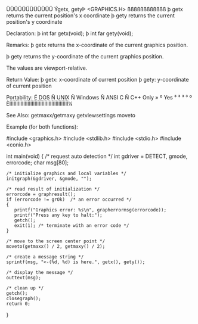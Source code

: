  ÜÜÜÜÜÜÜÜÜÜÜÜ
 Ýgetx, getyÞ                    <GRAPHICS.H>
 ßßßßßßßßßßßß
  þ getx returns the current position's x coordinate
  þ gety returns the current position's y coordinate

 Declaration:
  þ int far getx(void);
  þ int far gety(void);

 Remarks:
þ getx returns the x-coordinate of the current graphics position.

þ gety returns the y-coordinate of the current graphics position.

The values are viewport-relative.

 Return Value:
  þ getx: x-coordinate of current position
  þ gety: y-coordinate of current position

 Portability:
 É DOS Ñ UNIX Ñ Windows Ñ ANSI C Ñ C++ Only »
 º Yes ³      ³         ³        ³          º
 ÈÍÍÍÍÍÏÍÍÍÍÍÍÏÍÍÍÍÍÍÍÍÍÏÍÍÍÍÍÍÍÍÏÍÍÍÍÍÍÍÍÍÍ¼

 See Also:
  getmaxx/getmaxy   getviewsettings   moveto

 Example (for both functions):

 #include <graphics.h>
 #include <stdlib.h>
 #include <stdio.h>
 #include <conio.h>

 int main(void)
 {
    /* request auto detection */
    int gdriver = DETECT, gmode, errorcode;
    char msg[80];

    /* initialize graphics and local variables */
    initgraph(&gdriver, &gmode, "");

    /* read result of initialization */
    errorcode = graphresult();
    if (errorcode != grOk)  /* an error occurred */
    {
       printf("Graphics error: %s\n", grapherrormsg(errorcode));
       printf("Press any key to halt:");
       getch();
       exit(1); /* terminate with an error code */
    }

    /* move to the screen center point */
    moveto(getmaxx() / 2, getmaxy() / 2);

    /* create a message string */
    sprintf(msg, "<-(%d, %d) is here.", getx(), gety());

    /* display the message */
    outtext(msg);

    /* clean up */
    getch();
    closegraph();
    return 0;
 }

